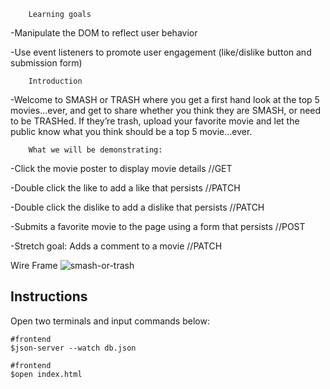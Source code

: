         Learning goals

-Manipulate the DOM to reflect user behavior

-Use event listeners to promote user engagement (like/dislike button and submission form)

        Introduction

-Welcome to SMASH or TRASH where you get a first hand look at the top 5 movies…ever, and get to share whether you think they are SMASH, or need to be TRASHed. If they’re trash, upload your favorite movie and let the public know what you think should be a top 5 movie…ever.

        What we will be demonstrating:

-Click the movie poster to display movie details //GET

-Double click the like to add a like that persists //PATCH

-Double click the dislike to add a dislike that persists //PATCH

-Submits a favorite movie to the page using a form that persists //POST

-Stretch goal: Adds a comment to a movie //PATCH

Wire Frame 
![smash-or-trash](https://github.com/dxyz773/smash-or-trash/assets/122405969/bd2a22e4-07b3-48ee-aafe-13b370087d54)

## Instructions
Open two terminals and input commands below:
```
#frontend
$json-server --watch db.json
```
```
#frontend
$open index.html
```
